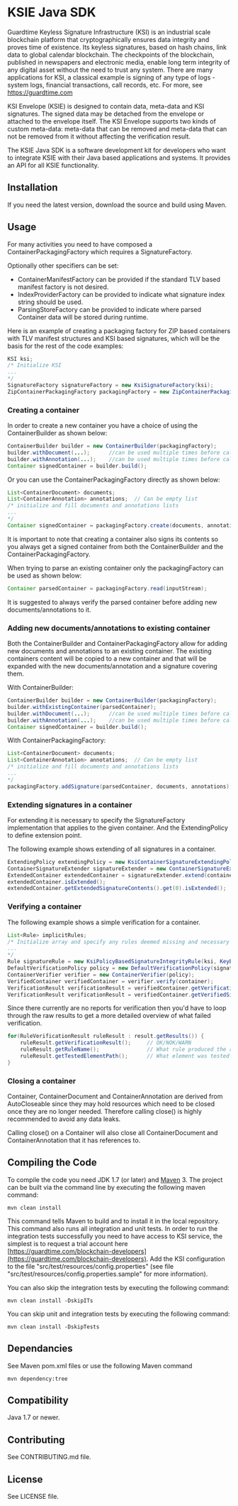 # KSIE Java SDK #

Guardtime Keyless Signature Infrastructure (KSI) is an industrial scale blockchain platform that cryptographically ensures data
integrity and proves time of existence. Its keyless signatures, based on hash chains, link data to global calendar blockchain.
The checkpoints of the blockchain, published in newspapers and electronic media, enable long term integrity of any digital asset
without the need to trust any system. There are many applications for KSI, a classical example is signing of any type of
logs - system logs, financial transactions, call records, etc. For more, see https://guardtime.com

KSI Envelope (KSIE) is designed to contain data, meta-data and KSI signatures. The signed data may be detached from the envelope or
attached to the envelope itself. The KSI Envelope supports two kinds of custom meta-data: meta-data that can be removed and
meta-data that can not be removed from it without affecting the verification result.


The KSIE Java SDK is a software development kit for developers who want to integrate KSIE with their Java based applications and
systems. It provides an API for all KSIE functionality.

## Installation ##

If you need the latest version, download the source and build using Maven.

## Usage ##

For many activities you need to have composed a ContainerPackagingFactory which requires a SignatureFactory.

Optionally other specifiers can be set:
* ContainerManifestFactory can be provided if the standard TLV based manifest factory is not desired.
* IndexProviderFactory can be provided to indicate what signature index string should be used.
* ParsingStoreFactory can be provided to indicate where parsed Container data will be stored during runtime.

Here is an example of creating a packaging factory for ZIP based containers with TLV manifest structures and KSI based signatures, which will be the basis for the rest of the code examples:

```java
KSI ksi;
/* Initialize KSI
...
*/
SignatureFactory signatureFactory = new KsiSignatureFactory(ksi);
ZipContainerPackagingFactory packagingFactory = new ZipContainerPackagingFactoryBuilder().withSignatureFactory(signatureFactory).build();
```
### Creating a container ###

In order to create a new container you have a choice of using the ContainerBuilder as shown below:

```java
ContainerBuilder builder = new ContainerBuilder(packagingFactory);
builder.withDocument(...);      //can be used multiple times before calling build()
builder.withAnnotation(...);    //can be used multiple times before calling build()  or can be omitted
Container signedContainer = builder.build();
```

Or you can use the ContainerPackagingFactory directly as shown below:

```java
List<ContainerDocument> documents;
List<ContainerAnnotation> annotations;  // Can be empty list
/* initialize and fill documents and annotations lists
...
*/
Container signedContainer = packagingFactory.create(documents, annotations);
```

It is important to note that creating a container also signs its contents so you always get a signed container from both the ContainerBuilder and the ContainerPackagingFactory.

When trying to parse an existing container only the packagingFactory can be used as shown below:

```java
Container parsedContainer = packagingFactory.read(inputStream);
```

It is suggested to always verify the parsed container before adding new documents/annotations to it.

### Adding new documents/annotations to existing container ###

Both the ContainerBuilder and ContainerPackagingFactory allow for adding new documents and annotations to an existing container.
The existing containers content will be copied to a new container and that will be expanded with the new documents/annotation and a signature covering them.

With ContainerBuilder:

```java
ContainerBuilder builder = new ContainerBuilder(packagingFactory);
builder.withExistingContainer(parsedContainer);
builder.withDocument(...);      //can be used multiple times before calling build()
builder.withAnnotation(...);    //can be used multiple times before calling build()  or can be omitted
Container signedContainer = builder.build();
```

With ContainerPackagingFactory:

```java
List<ContainerDocument> documents;
List<ContainerAnnotation> annotations;  // Can be empty list
/* initialize and fill documents and annotations lists
...
*/
packagingFactory.addSignature(parsedContainer, documents, annotations);
```

### Extending signatures in a container ###

For extending it is necessary to specify the SignatureFactory implementation that applies to the given container.
And the ExtendingPolicy to define extension point.

The following example shows extending of all signatures in a container.

```java
ExtendingPolicy extendingPolicy = new KsiContainerSignatureExtendingPolicy(ksi)
ContainerSignatureExtender signatureExtender = new ContainerSignatureExtender(signatureFactory, extendingPolicy)
ExtendedContainer extendedContainer = signatureExtender.extend(container);
extendedContainer.isExtended();
extendedContainer.getExtendedSignatureContents().get(0).isExtended();

```

### Verifying a container ###

The following example shows a simple verification for a container.

```java
List<Rule> implicitRules;
/* Initialize array and specify any rules deemed missing and necessary from the DefaultVerificationPolicy
...
*/
Rule signatureRule = new KsiPolicyBasedSignatureIntegrityRule(ksi, KeyBasedVerificationPolicy());
DefaultVerificationPolicy policy = new DefaultVerificationPolicy(signatureRule, new MimeTypeIntegrityRule(packagingFactory), implicitRules);
ContainerVerifier verifier = new ContainerVerifier(policy);
VerifiedContainer verifiedContainer = verifier.verify(container);
VerificationResult verificationResult = verifiedContainer.getVerificationResult(); // OK/NOK/WARN
VerificationResult verificationResult = verifiedContainer.getVerifiedSignatureContents().get(0).getVerificationResult(); // OK/NOK/WARN
```

Since there currently are no reports for verification then you'd have to loop through the raw results to get a more detailed overview of what failed verification.

```java
for(RuleVerificationResult ruleResult : result.getResults()) {
    ruleResult.getVerificationResult();     // OK/NOK/WARN
    ruleResult.getRuleName();               // What rule produced the result
    ruleResult.getTestedElementPath();      // What element was tested for the result.
}
```

### Closing a container ###

Container, ContainerDocument and ContainerAnnotation are derived from AutoCloseable since they may hold resources which need to be closed once they are no longer needed.
Therefore calling close() is highly recommended to avoid any data leaks.

Calling close() on a Container will also close all ContainerDocument and ContainerAnnotation that it has references to.

## Compiling the Code ##

To compile the code you need JDK 1.7 (or later) and [Maven](https://maven.apache.org/) 3.
The project can be built via the command line by executing the following maven command:
```
mvn clean install
```
This command tells Maven to build and to install it in the local repository. This command also runs all
integration and unit tests. In order to run the integration tests successfully you need to have access to KSI
service, the simplest is to request a trial account here [https://guardtime.com/blockchain-developers](https://guardtime.com/blockchain-developers).
Add the KSI configuration to the file "src/test/resources/config.properties" (see file "src/test/resources/config.properties.sample"
for more information).

You can also skip the integration tests by executing the following command:
```
mvn clean install -DskipITs
```

You can skip unit and integration tests by executing the following command:
```
mvn clean install -DskipTests
```

## Dependancies ##

See Maven pom.xml files or use the following Maven command
```
mvn dependency:tree
```

## Compatibility ##

Java 1.7 or newer.

## Contributing ##

See CONTRIBUTING.md file.

## License ##

See LICENSE file.

